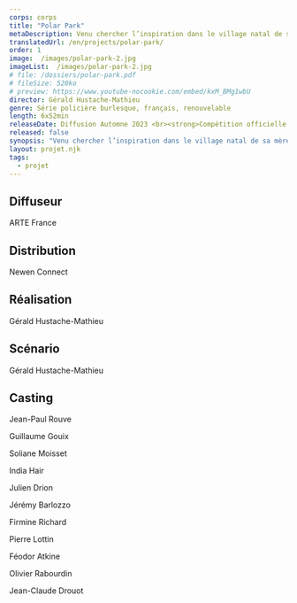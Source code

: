 ```yaml
---
corps: corps
title: "Polar Park"
metaDescription: Venu chercher l’inspiration dans le village natal de sa mère, un auteur de romans policiers se retrouve à enquêter sur les traces d’un serial-killer des plus artistiques.
translatedUrl: /en/projects/polar-park/
order: 1
image:  /images/polar-park-2.jpg
imageList:  /images/polar-park-2.jpg
# file: /dossiers/polar-park.pdf
# fileSize: 520ko
# preview: https://www.youtube-nocookie.com/embed/kxM_BMg1wbU
director: Gérald Hustache-Mathieu
genre: Série policière burlesque, français, renouvelable
length: 6x52min
releaseDate: Diffusion Automne 2023 <br><strong>Compétition officielle Séries Mania 2023</strong>
released: false
synopsis: "Venu chercher l’inspiration dans le village natal de sa mère, un auteur de romans policiers se retrouve à enquêter sur les traces d’un serial-killer des plus artistiques."
layout: projet.njk
tags:
  - projet
---
```


<div class="grid-col">

## Diffuseur
ARTE France 

## Distribution
Newen Connect 
​ 
## Réalisation
Gérald Hustache-Mathieu 
​ 
## Scénario
Gérald Hustache-Mathieu

</div>


<div class="grid-col">

## Casting
Jean-Paul Rouve

Guillaume Gouix

Soliane Moisset

India Hair

Julien Drion

Jérémy Barlozzo

Firmine Richard

Pierre Lottin

Féodor Atkine

Olivier Rabourdin

Jean-Claude Drouot

</div>